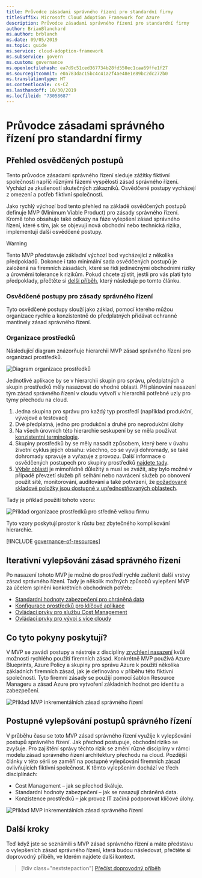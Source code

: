 ```yaml
---
title: Průvodce zásadami správného řízení pro standardní firmy
titleSuffix: Microsoft Cloud Adoption Framework for Azure
description: Průvodce zásadami správného řízení pro standardní firmy
author: BrianBlanchard
ms.author: brblanch
ms.date: 09/05/2019
ms.topic: guide
ms.service: cloud-adoption-framework
ms.subservice: govern
ms.custom: governance
ms.openlocfilehash: ea7d9c51ced367734b28fd550ec1caa69ffe1f27
ms.sourcegitcommit: e0a783dac15bc4c41a2f4ae48e1e89bc2dc272b0
ms.translationtype: HT
ms.contentlocale: cs-CZ
ms.lasthandoff: 10/30/2019
ms.locfileid: "73058687"
---
```

# <a name="standard-enterprise-governance-guide"></a>Průvodce zásadami správného řízení pro standardní firmy

## <a name="overview-of-best-practices"></a>Přehled osvědčených postupů

Tento průvodce zásadami správného řízení sleduje zážitky fiktivní společnosti napříč různými fázemi vyspělosti zásad správného řízení. Vychází ze zkušeností skutečných zákazníků. Osvědčené postupy vycházejí z omezení a potřeb fiktivní společnosti.

Jako rychlý výchozí bod tento přehled na základě osvědčených postupů definuje MVP (Minimum Viable Product) pro zásady správného řízení. Kromě toho obsahuje také odkazy na fáze vylepšení zásad správného řízení, které s tím, jak se objevují nová obchodní nebo technická rizika, implementují další osvědčené postupy.

> [!WARNING]
> Tento MVP představuje základní výchozí bod vycházející z několika předpokladů. Dokonce i tato minimální sada osvědčených postupů je založená na firemních zásadách, které se řídí jedinečnými obchodními riziky a úrovněmi tolerance k rizikům. Pokud chcete zjistit, jestli pro vás platí tyto předpoklady, přečtěte si [delší příběh](./narrative.md), který následuje po tomto článku.

### <a name="governance-best-practices"></a>Osvědčené postupy pro zásady správného řízení

Tyto osvědčené postupy slouží jako základ, pomocí kterého můžou organizace rychle a konzistentně do předplatných přidávat ochranné mantinely zásad správného řízení.

### <a name="resource-organization"></a>Organizace prostředků

Následující diagram znázorňuje hierarchii MVP zásad správného řízení pro organizaci prostředků.

![Diagram organizace prostředků](../../../_images/govern/resource-organization.png)

Jednotlivé aplikace by se v hierarchii skupin pro správu, předplatných a skupin prostředků měly nasazovat do vhodné oblasti. Při plánování nasazení tým zásad správného řízení v cloudu vytvoří v hierarchii potřebné uzly pro týmy přechodu na cloud.

1. Jedna skupina pro správu pro každý typ prostředí (například produkční, vývojové a testovací)
2. Dvě předplatná, jedno pro produkční a druhé pro neprodukční úlohy
3. Na všech úrovních této hierarchie seskupení by se měla používat [konzistentní terminologie](../../../ready/considerations/naming-and-tagging.md).
4. Skupiny prostředků by se měly nasadit způsobem, který bere v úvahu životní cyklus jejich obsahu: všechno, co se vyvíjí dohromady, se také dohromady spravuje a vyřazuje z provozu. Další informace o osvědčených postupech pro skupiny prostředků [najdete tady](../../../decision-guides/resource-consistency/index.md).
5. [Výběr oblasti](../../../decision-guides/regions/index.md) je mimořádně důležitý a musí se zvážit, aby bylo možné v případě převzetí služeb při selhání nebo navrácení služeb po obnovení použít sítě, monitorování, auditování a také potvrzení, že [požadované skladové položky jsou dostupné v upřednostňovaných oblastech](https://azure.microsoft.com/global-infrastructure/services).

Tady je příklad použití tohoto vzoru:

![Příklad organizace prostředků pro středně velkou firmu](../../../_images/govern/mid-market-resource-organization.png)

Tyto vzory poskytují prostor k růstu bez zbytečného komplikování hierarchie.

[!INCLUDE [governance-of-resources](../../../../includes/caf-governance-of-resources.md)]

## <a name="iterative-governance-improvements"></a>Iterativní vylepšování zásad správného řízení

Po nasazení tohoto MVP je možné do prostředí rychle začlenit další vrstvy zásad správného řízení. Tady je několik možných způsobů vylepšení MVP za účelem splnění konkrétních obchodních potřeb:

- [Standardní hodnoty zabezpečení pro chráněná data](./security-baseline-improvement.md)
- [Konfigurace prostředků pro klíčové aplikace](./resource-consistency-improvement.md)
- [Ovládací prvky pro službu Cost Management](./cost-management-improvement.md)
- [Ovládací prvky pro vývoj s více cloudy](./multicloud-improvement.md)

<!-- markdownlint-disable MD026 -->

## <a name="what-does-this-guidance-provide"></a>Co tyto pokyny poskytují?

V MVP se zavádí postupy a nástroje z disciplíny [zrychlení nasazení](../../deployment-acceleration/index.md) kvůli možnosti rychlého použití firemních zásad. Konkrétně MVP používá Azure Blueprints, Azure Policy a skupiny pro správu Azure k použití několika základních firemních zásad, jak je definováno v příběhu této fiktivní společnosti. Tyto firemní zásady se použijí pomocí šablon Resource Manageru a zásad Azure pro vytvoření základních hodnot pro identitu a zabezpečení.

![Příklad MVP inkrementálních zásad správného řízení](../../../_images/govern/governance-mvp.png)

## <a name="incremental-improvement-of-governance-practices"></a>Postupné vylepšování postupů správného řízení

V průběhu času se toto MVP zásad správného řízení využije k vylepšování postupů správného řízení. Jak přechod postupuje, obchodní riziko se zvyšuje. Pro zajištění správy těchto rizik se změní různé disciplíny v rámci modelu zásad správného řízení architektury přechodu na cloud. Pozdější články v této sérii se zaměří na postupné vylepšování firemních zásad ovlivňujících fiktivní společnost. K těmto vylepšením dochází ve třech disciplínách:

- Cost Management – jak se přechod škáluje.
- Standardní hodnoty zabezpečení – jak se nasazují chráněná data.
- Konzistence prostředků – jak provoz IT začíná podporovat klíčové úlohy.

![Příklad MVP inkrementálních zásad správného řízení](../../../_images/govern/governance-improvement.png)

## <a name="next-steps"></a>Další kroky

Teď když jste se seznámili s MVP zásad správného řízení a máte představu o vylepšeních zásad správného řízení, která budou následovat, přečtěte si doprovodný příběh, ve kterém najdete další kontext.

> [!div class="nextstepaction"]
> [Přečíst doprovodný příběh](./narrative.md)
